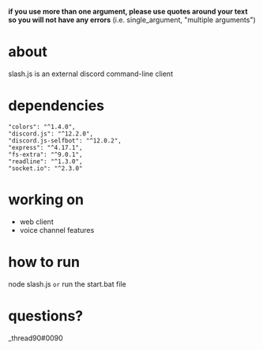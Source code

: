 **if you use more than one argument, please use quotes around your text so you will not have any errors**
  (i.e. single_argument, "multiple arguments")

# about
slash.js is an external discord command-line client

# dependencies
```
"colors": "^1.4.0",
"discord.js": "^12.2.0",
"discord.js-selfbot": "^12.0.2",
"express": "^4.17.1",
"fs-extra": "^9.0.1",
"readline": "^1.3.0",
"socket.io": "^2.3.0"
```

# working on
- web client
- voice channel features

# how to run
node slash.js `or` run the start.bat file

# questions?
\_thread90#0090
